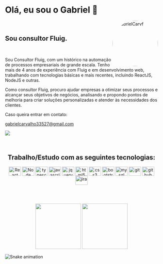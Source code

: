 # Olá, eu sou o Gabriel 👋

<img align="right" alt="GabrielCarvf" height="150" top="100px" style="border-radius:999px;" src="https://media.discordapp.net/attachments/883468877315600457/1104742609970282506/IMG_2182.JPG">
&#160;

## Sou consultor Fluig.

&#160;&#160;

Sou Consultor Fluig, com um histórico na automação de processos empresariais de grande escala. Tenho mais de 4 anos de experiência com Fluig e em desenvolvimento web, trabalhando com tecnologias básicas e mais recentes, incluindo ReactJS, NodeJS e outras.

Como consultor Fluig, procuro ajudar empresas a otimizar seus processos e alcançar seus objetivos de negócios, analisando e propondo pontos de melhoria para criar soluções personalizadas e atender às necessidades dos clientes.

<!-- Como Tech Lead, também sou responsável por liderar uma equipe de desenvolvedores e garantir que nossos projetos sejam entregues no prazo e dentro do orçamento.

Meu trabalho tem foco na automação de processos de grandes empresas. Hoje atuo como Tech Lead na [@VFLOWS](https://www.linkedin.com/company/vflows)

Tenho uma vasta experiência em desenvolvimento web com as técnologias básicas (HTML, JS, CSS, JQuery, SQL, Bootstrap).
E uma boa experiência com tecnologias mais recentes como ReactJS, NodeJS, entre outras. -->

Caso queira entrar em contato:

gabrielcarvalho33527@gmail.com

<div aling="center">
  <a href="https://www.linkedin.com/in/gabriel-carvalho-5ba636182/" target="_blank"><img src="https://img.shields.io/badge/-LinkedIn-%230077B5?style=for-the-badge&logo=linkedin&logoColor=white" target="_blank"></a> 
</div>

&#160;&#160;&#160;

<div align="center">

<div style="display: inline_block">
  

  
  ## Trabalho/Estudo com as seguintes tecnologias: 
  
  <img align="center" alt="React" title="React" height="30" width="40" src="https://cdn.jsdelivr.net/gh/devicons/devicon/icons/react/react-original.svg" />
  <img align="center" alt="Node" title="Node" height="30" width="40" src="https://cdn.jsdelivr.net/gh/devicons/devicon/icons/nodejs/nodejs-plain.svg" />
  <img align="center" alt="typescript" title="typescript" height="30" width="40" src="https://cdn.jsdelivr.net/gh/devicons/devicon/icons/typescript/typescript-plain.svg" />
  <img align="center" alt="javascript" title="javascript" height="30" width="40" src="https://cdn.jsdelivr.net/gh/devicons/devicon/icons/javascript/javascript-plain.svg" />
  <img align="center" alt="jquery" title="jquery" height="30" width="40" src="https://cdn.jsdelivr.net/gh/devicons/devicon/icons/jquery/jquery-plain.svg" />
  <img align="center" alt="html5" title="html5" height="30" width="40" src="https://cdn.jsdelivr.net/gh/devicons/devicon/icons/html5/html5-plain.svg" />
  <img align="center" alt="css3" title="css3" height="30" width="40" src="https://cdn.jsdelivr.net/gh/devicons/devicon/icons/css3/css3-plain.svg" />
  <img align="center" alt="bootstrap" title="bootstrap" height="30" width="40" src="https://cdn.jsdelivr.net/gh/devicons/devicon/icons/bootstrap/bootstrap-plain.svg" />
  <img align="center" alt="mysql" title="mysql" height="30" width="40" src="https://cdn.jsdelivr.net/gh/devicons/devicon/icons/mysql/mysql-plain.svg" />  
  <img align="center" alt="git" title="git" height="30" width="40" src="https://cdn.jsdelivr.net/gh/devicons/devicon/icons/git/git-plain.svg" />
  <img align="center" alt="github" title="github" height="30" width="40" src="https://cdn.jsdelivr.net/gh/devicons/devicon/icons/github/github-original.svg" />
  <img align="center" alt="jira" title="jira" height="30" width="40" src="https://cdn.jsdelivr.net/gh/devicons/devicon/icons/jira/jira-plain.svg" />

</div>
  
  &#160;&#160;&#160;

  <br>

<img height="150em" src="https://github-readme-stats.vercel.app/api?username=gabrielCarvf&show_icons=true&theme=tokyonight&include_all_commits=true&count_private=true"/>
  <img height="150em" src="https://github-readme-stats.vercel.app/api/top-langs/?username=gabrielCarvf&layout=compact&theme=tokyonight"/>
</div>

![Snake animation](https://github.com/GabrielCarvf/GabrielCarvf/blob/output/github-contribution-grid-snake.svg)
